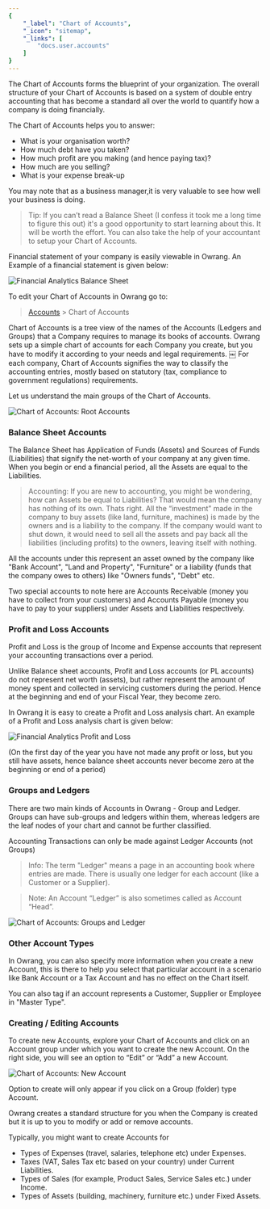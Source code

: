 ```yaml
---
{
	"_label": "Chart of Accounts",
	"_icon": "sitemap",
	"_links": [
		"docs.user.accounts"
	]
}
---
```

The Chart of Accounts forms the blueprint of your organization. The overall structure of your Chart of Accounts is based on a system of double entry accounting that has become a standard all over the world to quantify how a company is doing financially. 

The Chart of Accounts helps you to answer:

- What is your organisation worth?
- How much debt have you taken?
- How much profit are you making (and hence paying tax)?
- How much are you selling?
- What is your expense break-up

 You may note that as a business manager,it is very valuable to see how well your business is doing. 

> Tip: If you can’t read a Balance Sheet (I confess it took me a long time to figure this out) it's a good opportunity to start learning about this. It will be worth the effort. You can also take the help of your accountant to setup your Chart of Accounts.

Financial statement of your company is easily viewable in Owrang. An Example of a financial statement is given below:



![Financial Analytics Balance Sheet](img/financial-analytic-bs.png)



To edit your Chart of Accounts in Owrang go to:

> [Accounts](docs.user.accounts.html)  > Chart of Accounts 

Chart of Accounts is a tree view of the names of the Accounts  (Ledgers and Groups) that a Company requires to manage its books of accounts. Owrang sets up a simple chart of accounts for each Company you create, but you have to modify it according to your needs and legal requirements.
￼
For each company, Chart of Accounts signifies the way to classify the accounting entries, mostly based on statutory (tax, compliance to government regulations) requirements.

Let us understand the main groups of the Chart of Accounts.

![Chart of Accounts: Root Accounts](img/chart-of-accounts.png)

### Balance Sheet Accounts

The Balance Sheet has Application of Funds (Assets) and Sources of Funds (Liabilities) that signify the net-worth of your company at any given time. When you begin or end a financial period, all the Assets are equal to the Liabilities.

> Accounting: If you are new to accounting, you might be wondering, how can Assets be equal to Liabilities? That would mean the company has nothing of its own. Thats right. All the “investment” made in the company to buy assets (like land, furniture, machines) is made by the owners and is a liability to the company. If the company would want to shut down, it would need to sell all the assets and pay back all the liabilities (including profits) to the owners, leaving itself with nothing.

All the accounts under this represent an asset owned by the company like "Bank Account", "Land and Property", "Furniture" or a liability (funds that the company owes to others) like "Owners funds", "Debt" etc.

Two special accounts to note here are Accounts Receivable (money you have to collect from your customers) and Accounts Payable (money you have to pay to your suppliers) under Assets and Liabilities respectively.

### Profit and Loss Accounts

Profit and Loss is the group of Income and Expense accounts that represent your accounting transactions over a period.

Unlike Balance sheet accounts, Profit and Loss accounts (or PL accounts) do not represent net worth (assets), but rather represent the amount of money spent and collected in servicing customers during the period. Hence at the beginning and end of your Fiscal Year, they become zero.

In Owrang it is easy to create a Profit and Loss analysis chart. An example of a Profit and Loss analysis chart is given below:




![Financial Analytics Profit and Loss](img/financial-analytic-pl.png)






(On the first day of the year you have not made any profit or loss, but you still have assets, hence balance sheet accounts never become zero at the beginning or end of a period)

### Groups and Ledgers

There are two main kinds of Accounts in Owrang - Group and Ledger. Groups can have sub-groups and ledgers within them, whereas ledgers are the leaf nodes of your chart and cannot be further classified.

Accounting Transactions can only be made against Ledger Accounts (not Groups)

> Info: The term "Ledger" means a page in an accounting book where entries are made. There is usually one ledger for each account (like a Customer or a Supplier).

> Note: An Account “Ledger” is also sometimes called as Account “Head”.

![Chart of Accounts: Groups and Ledger](img/chart-of-accounts-1.png)

### Other Account Types

In Owrang, you can also specify more information when you create a new Account, this is there to help you select that particular account in a scenario like Bank Account or a Tax Account and has no effect on the Chart itself.

You can also tag if an account represents a Customer, Supplier or Employee in "Master Type".

### Creating / Editing Accounts

To create new Accounts, explore your Chart of Accounts and click on an Account group under which you want to create the new Account. On the right side, you will see an option to “Edit” or “Add” a new Account.

![Chart of Accounts: New Account](img/chart-of-accounts-2.png)

Option to create will only appear if you click on a Group (folder) type Account.

Owrang creates a standard structure for you when the Company is created but it is up to you to modify or add or remove accounts.

Typically, you might want to create Accounts for

- Types of Expenses (travel, salaries, telephone etc) under Expenses.
- Taxes (VAT, Sales Tax etc based on your country) under Current Liabilities.
- Types of Sales (for example, Product Sales, Service Sales etc.) under Income.
- Types of Assets (building, machinery, furniture etc.) under Fixed Assets.